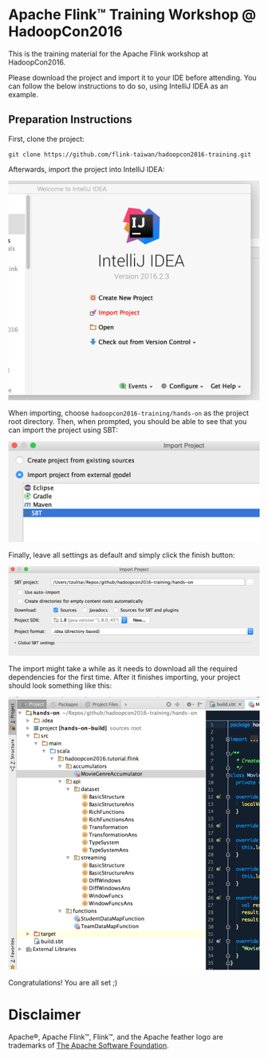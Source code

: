 # Apache Flink™ Training Workshop @ HadoopCon2016

This is the training material for the Apache Flink workshop at HadoopCon2016.

Please download the project and import it to your IDE before attending.
You can follow the below instructions to do so, using IntelliJ IDEA as an example.

## Preparation Instructions

First, clone the project:

```
git clone https://github.com/flink-taiwan/hadoopcon2016-training.git
```

Afterwards, import the project into IntelliJ IDEA:

![Import to IntelliJ IDEA](imgs/import_step_1.jpg)

When importing, choose `hadoopcon2016-training/hands-on` as the project root directory. Then, when prompted, you should be able to see that you can import the project using SBT:

![Hands-On Root](imgs/import_step_2.jpg)

Finally, leave all settings as default and simply click the finish button:

![Default SBT settings](imgs/import_step_3.jpg)

The import might take a while as it needs to download all the required dependencies for the first time. After it finishes importing, your project should look something like this:

![Finish Import](imgs/import_step_4.jpg)

Congratulations! You are all set ;)

# Disclaimer

Apache®, Apache Flink™, Flink™, and the Apache feather logo are trademarks of [The Apache Software Foundation](http://apache.org/).
